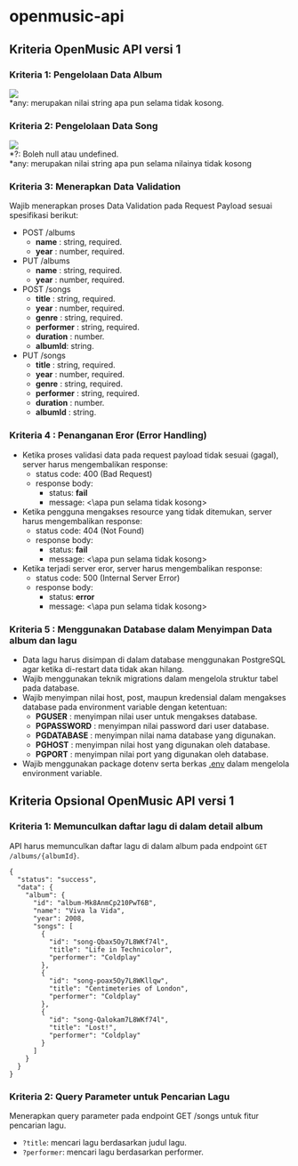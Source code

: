 # openmusic-api

## Kriteria OpenMusic API versi 1
### Kriteria 1: Pengelolaan Data Album
<img src="https://dicoding-web-img.sgp1.cdn.digitaloceanspaces.com/original/academy/dos:b285d8d8f11c5d2f72d5ab51df9376e820211215133446.png">
<br>
*any: merupakan nilai string apa pun selama tidak kosong.

### Kriteria 2: Pengelolaan Data Song
<img src="https://dicoding-web-img.sgp1.cdn.digitaloceanspaces.com/original/academy/dos:49e70f7e35f9fa4ef0bd7500f3716c1b20220304101538.png">
<br>
*?: Boleh null atau undefined. <br>
*any: merupakan nilai string apa pun selama nilainya tidak kosong

### Kriteria 3: Menerapkan Data Validation
Wajib menerapkan proses Data Validation pada Request Payload sesuai spesifikasi berikut:
- POST /albums
    - <b>name</b> : string, required.
    - <b>year</b> : number, required.
- PUT /albums
    - <b>name</b> : string, required.
    - <b>year</b> : number, required.
- POST /songs
    - <b>title</b> : string, required.
    - <b>year</b> : number, required.
    - <b>genre</b> : string, required.
    - <b>performer</b> : string, required.
    - <b>duration</b> : number.
    - <b>albumId</b>: string.
- PUT /songs
    - <b>title</b> : string, required.
    - <b>year</b> : number, required.
    - <b>genre</b> : string, required.
    - <b>performer</b> : string, required.
    - <b>duration</b> : number.
    - <b>albumId</b> : string.

### Kriteria 4 : Penanganan Eror (Error Handling)
- Ketika proses validasi data pada request payload tidak sesuai (gagal), server harus mengembalikan response:
    - status code: 400 (Bad Request)
    - response body: 
        - status: <b>fail</b>
        - message: <\apa pun selama tidak kosong>
- Ketika pengguna mengakses resource yang tidak ditemukan, server harus mengembalikan response:
    - status code: 404 (Not Found)
    - response body:
        - status: <b>fail</b>
        - message: <\apa pun selama tidak kosong>
- Ketika terjadi server eror, server harus mengembalikan response:
    - status code: 500 (Internal Server Error)
    - response body:
        - status: <b>error</b>
        - message: <\apa pun selama tidak kosong>

### Kriteria 5 : Menggunakan Database dalam Menyimpan Data album dan lagu
- Data lagu harus disimpan di dalam database menggunakan PostgreSQL agar ketika di-restart data tidak akan hilang.
- Wajib menggunakan teknik migrations dalam mengelola struktur tabel pada database.
- Wajib menyimpan nilai host, post, maupun kredensial dalam mengakses database pada environment variable dengan ketentuan:
    - <b>PGUSER</b> : menyimpan nilai user untuk mengakses database.
    - <b>PGPASSWORD</b> : menyimpan nilai password dari user database.
    - <b>PGDATABASE</b> : menyimpan nilai nama database yang digunakan.
    - <b>PGHOST</b> : menyimpan nilai host yang digunakan oleh database.
    - <b>PGPORT</b> :  menyimpan nilai port yang digunakan oleh database.
- Wajib menggunakan package dotenv serta berkas [.env](https://www.npmjs.com/package/dotenv) dalam mengelola environment variable.

## Kriteria Opsional OpenMusic API versi 1
### Kriteria 1: Memunculkan daftar lagu di dalam detail album
API harus memunculkan daftar lagu di dalam album pada endpoint `GET /albums/{albumId}`.
```
{
  "status": "success",
  "data": {
    "album": {
      "id": "album-Mk8AnmCp210PwT6B",
      "name": "Viva la Vida",
      "year": 2008,
      "songs": [
        {
          "id": "song-Qbax5Oy7L8WKf74l",
          "title": "Life in Technicolor",
          "performer": "Coldplay"
        },
        {
          "id": "song-poax5Oy7L8WKllqw",
          "title": "Centimeteries of London",
          "performer": "Coldplay"
        },
        {
          "id": "song-Qalokam7L8WKf74l",
          "title": "Lost!",
          "performer": "Coldplay"
        }
      ]
    }
  }
}
```

### Kriteria 2: Query Parameter untuk Pencarian Lagu
Menerapkan query parameter pada endpoint GET /songs untuk fitur pencarian lagu.
- `?title`: mencari lagu berdasarkan judul lagu.
- `?performer`: mencari lagu berdasarkan performer.